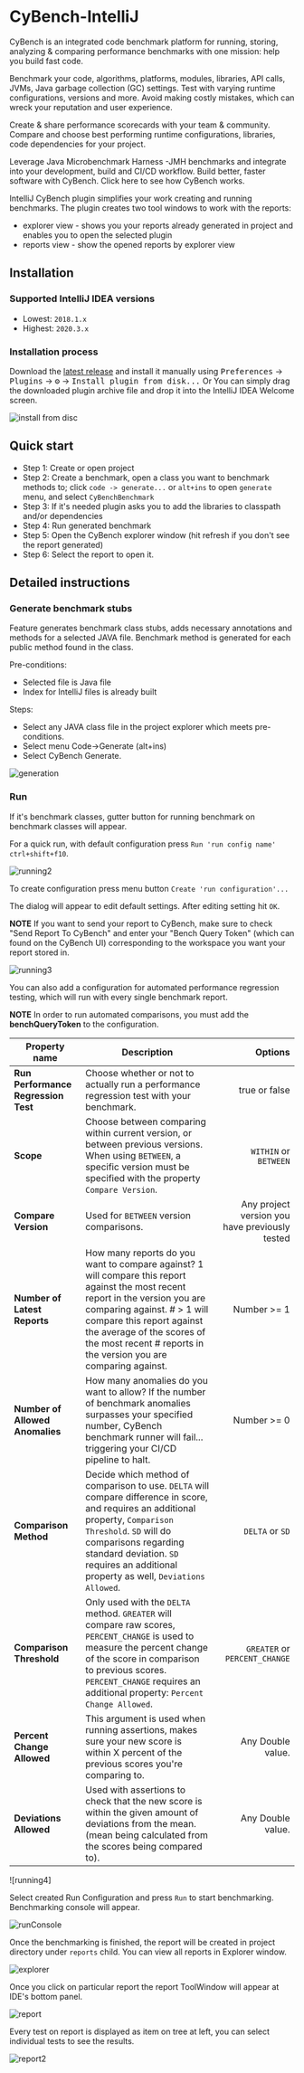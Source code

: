 # CyBench-IntelliJ

CyBench is an integrated code benchmark platform for running, storing, analyzing & comparing performance benchmarks with
one mission: help you build fast code.

Benchmark your code, algorithms, platforms, modules, libraries, API calls, JVMs, Java garbage collection (GC) settings.
Test with varying runtime configurations, versions and more. Avoid making costly mistakes, which can wreck your
reputation and user experience.

Create & share performance scorecards with your team & community. Compare and choose best performing runtime
configurations, libraries, code dependencies for your project.

Leverage Java Microbenchmark Harness -JMH benchmarks and integrate into your development, build and CI/CD workflow.
Build better, faster software with CyBench. Click here to see how CyBench works.

IntelliJ CyBench plugin simplifies your work creating and running benchmarks. The plugin creates two tool windows to
work with the reports:

* explorer view - shows you your reports already generated in project and enables you to open the selected plugin
* reports view - show the opened reports by explorer view

## Installation

### Supported IntelliJ IDEA versions

* Lowest:  `2018.1.x`
* Highest: `2020.3.x`

### Installation process

Download the [latest release](https://github.com/K2NIO/gocypher-cybench-intellij/releases/latest) and install it
manually using
<kbd>Preferences</kbd> → <kbd>Plugins</kbd> → <kbd>⚙️</kbd> → <kbd>Install plugin from disk...</kbd>
Or You can simply drag the downloaded plugin archive file and drop it into the IntelliJ IDEA Welcome screen.

![install from disc][install]

## Quick start

* Step 1:    Create or open project
* Step 2:    Create a benchmark, open a class you want to benchmark methods to; click `code -> generate...` or `alt+ins`
  to open `generate` menu, and select `CyBenchBenchmark`
* Step 3:    If it's needed plugin asks you to add the libraries to classpath and/or dependencies
* Step 4:    Run generated benchmark
* Step 5:    Open the CyBench explorer window (hit refresh if you don't see the report generated)
* Step 6:    Select the report to open it.

## Detailed instructions

### Generate benchmark stubs

Feature generates benchmark class stubs, adds necessary annotations and methods for a selected JAVA file. Benchmark
method is generated for each public method found in the class.

Pre-conditions:

* Selected file is Java file
* Index for IntelliJ files is already built

Steps:

* Select any JAVA class file in the project explorer which meets pre-conditions.
* Select menu Code->Generate (alt+ins)
* Select CyBench Generate.

![generation]

### Run

If it's benchmark classes, gutter button for running benchmark on benchmark classes will appear.

For a quick run, with default configuration press `Run 'run config name' ctrl+shift+f10`.

![running2][]

To create configuration press menu button `Create 'run configuration'...`

The dialog will appear to edit default settings. After editing setting hit `OK`.

**NOTE** If you want to send your report to CyBench, make sure to check "Send Report To CyBench" and enter your "Bench Query Token" (which can found on the CyBench UI) corresponding to the workspace you want your report stored in.

![running3]

You can also add a configuration for automated performance regression testing, which will run with every single
benchmark report.

**NOTE** In order to run automated comparisons, you must add the **benchQueryToken** to the configuration.

| Property name        | Description           | Options  |
| ------------- |-------------| -----:|
| **Run Performance Regression Test** | Choose whether or not to actually run a performance regression test with your benchmark. | true or false |
| **Scope** | Choose between comparing within current version, or between previous versions. When using `BETWEEN`, a specific version must be specified with the property `Compare Version`. | `WITHIN` or `BETWEEN` |
| **Compare Version** | Used for `BETWEEN` version comparisons. | Any project version you have previously tested |
| **Number of Latest Reports** | How many reports do you want to compare against? 1 will compare this report against the most recent report in the version you are comparing against. # > 1 will compare this report against the average of the scores of the most recent # reports in the version you are comparing against. | Number >= 1 |
| **Number of Allowed Anomalies** | How many anomalies do you want to allow? If the number of benchmark anomalies surpasses your specified number, CyBench benchmark runner will fail... triggering your CI/CD pipeline to halt. | Number >= 0 |
| **Comparison Method** | Decide which method of comparison to use. `DELTA` will compare difference in score, and requires an additional property, `Comparison Threshold`. `SD` will do comparisons regarding standard deviation. `SD` requires an additional property as well, `Deviations Allowed`. | `DELTA` or `SD` |
| **Comparison Threshold** | Only used with the `DELTA` method. `GREATER` will compare raw scores, `PERCENT_CHANGE` is used to measure the percent change of the score in comparison to previous scores. `PERCENT_CHANGE` requires an additional property: `Percent Change Allowed`. | `GREATER` or `PERCENT_CHANGE` |
| **Percent Change Allowed** | This argument is used when running assertions, makes sure your new score is within X percent of the previous scores you're comparing to. | Any Double value. |
| **Deviations Allowed** | Used with assertions to check that the new score is within the given amount of deviations from the mean. (mean being calculated from the scores being compared to). | Any Double value. |

![running4]

Select created Run Configuration and press `Run` to start benchmarking. Benchmarking console will appear.

![runConsole]

Once the benchmarking is finished, the report will be created in project directory under `reports` child. You can view
all reports in Explorer window.

![explorer]

Once you click on particular report the report ToolWindow will appear at IDE's bottom panel.

![report]

Every test on report is displayed as item on tree at left, you can select individual tests to see the results.

![report2]

[install]: https://github.com/K2NIO/gocypher-cybench-intellij/raw/main/docs/img/install.JPG "Install manually"
[explorer]: https://github.com/K2NIO/gocypher-cybench-intellij/raw/main/docs/img/explorer.JPG ""
[generation]: https://github.com/K2NIO/gocypher-cybench-intellij/raw/main/docs/img/generating.JPG ""
[install2]: https://github.com/K2NIO/gocypher-cybench-intellij/raw/main/docs/img/install2.JPG ""
[report]: https://github.com/K2NIO/gocypher-cybench-intellij/raw/main/docs/img/report.JPG " "
[report2]: https://github.com/K2NIO/gocypher-cybench-intellij/raw/main/docs/img/report2.JPG " "
[runConsole]: https://github.com/K2NIO/gocypher-cybench-intellij/raw/main/docs/img/runConsole.JPG " "
[running1]: https://github.com/K2NIO/gocypher-cybench-intellij/raw/main/docs/img/running1.JPG " "
[running2]: https://github.com/K2NIO/gocypher-cybench-intellij/raw/main/docs/img/running2.JPG " "
[running3]: https://github.com/K2NIO/gocypher-cybench-intellij/raw/main/docs/img/running3.JPG " "

